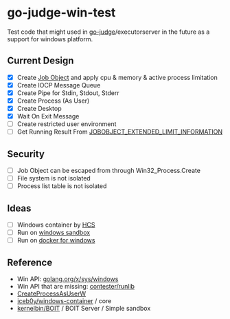 # go-judge-win-test

Test code that might used in [go-judge](https://github.com/criyle/go-judge)/executorserver in the future as a support for windows platform.

## Current Design

- [x] Create [Job Object](https://docs.microsoft.com/en-ca/windows/win32/procthread/job-objects) and apply cpu & memory & active process limitation
- [x] Create IOCP Message Queue
- [x] Create Pipe for Stdin, Stdout, Stderr
- [x] Create Process (As User)
- [x] Create Desktop
- [x] Wait On Exit Message
- [ ] Create restricted user environment
- [ ] Get Running Result From [JOBOBJECT_EXTENDED_LIMIT_INFORMATION](https://docs.microsoft.com/en-ca/windows/win32/api/winnt/ns-winnt-jobobject_extended_limit_information)

## Security

- [ ] Job Object can be escaped from through Win32_Process.Create
- [ ] File system is not isolated
- [ ] Process list table is not isolated

## Ideas

- [ ] Windows container by [HCS](https://github.com/microsoft/hcsshim)
- [ ] Run on [windows sandbox](https://techcommunity.microsoft.com/t5/windows-kernel-internals/windows-sandbox/ba-p/301849)
- [ ] Run on [docker for windows](https://docs.microsoft.com/en-us/virtualization/windowscontainers/about/)

## Reference

- Win API: [golang.org/x/sys/windows](https://godoc.org/golang.org/x/sys/windows)
- Win API that are missing: [contester/runlib](https://github.com/contester/runlib)
- [CreateProcessAsUserW](https://docs.microsoft.com/en-ca/windows/win32/api/processthreadsapi/nf-processthreadsapi-createprocessasuserw)
- [iceb0y/windows-container](https://github.com/iceb0y/windows-container) / core
- [kernelbin/BOIT](https://github.com/kernelbin/BOIT) / BOIT Server / Simple sandbox
